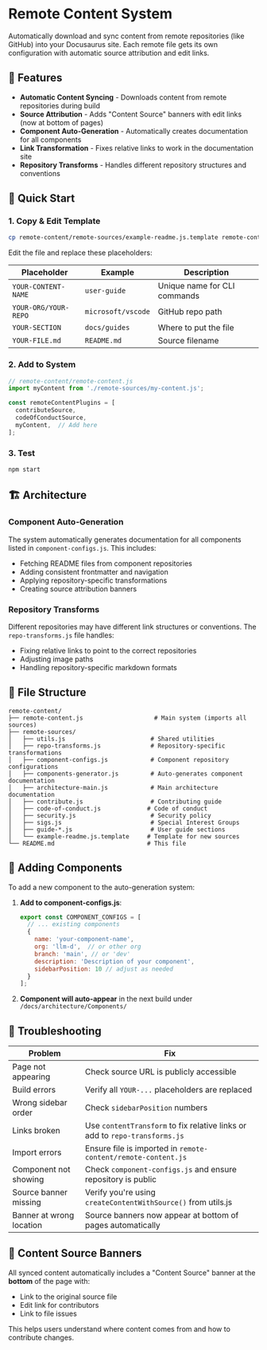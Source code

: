 # Remote Content System

Automatically download and sync content from remote repositories (like GitHub) into your Docusaurus site. Each remote file gets its own configuration with automatic source attribution and edit links.

## 🎯 Features

- **Automatic Content Syncing** - Downloads content from remote repositories during build
- **Source Attribution** - Adds "Content Source" banners with edit links (now at bottom of pages)
- **Component Auto-Generation** - Automatically creates documentation for all components
- **Link Transformation** - Fixes relative links to work in the documentation site
- **Repository Transforms** - Handles different repository structures and conventions

## 🚀 Quick Start

### 1. Copy & Edit Template
```bash
cp remote-content/remote-sources/example-readme.js.template remote-content/remote-sources/my-content.js
```
Edit the file and replace these placeholders:

| Placeholder | Example | Description |
|-------------|---------|-------------|
| `YOUR-CONTENT-NAME` | `user-guide` | Unique name for CLI commands |
| `YOUR-ORG/YOUR-REPO` | `microsoft/vscode` | GitHub repo path |
| `YOUR-SECTION` | `docs/guides` | Where to put the file |
| `YOUR-FILE.md` | `README.md` | Source filename |

### 2. Add to System
```javascript
// remote-content/remote-content.js
import myContent from './remote-sources/my-content.js';

const remoteContentPlugins = [
  contributeSource,
  codeOfConductSource,
  myContent,  // Add here
];
```

### 3. Test
```bash
npm start
```

## 🏗️ Architecture

### Component Auto-Generation

The system automatically generates documentation for all components listed in `component-configs.js`. This includes:
- Fetching README files from component repositories
- Adding consistent frontmatter and navigation
- Applying repository-specific transformations
- Creating source attribution banners

### Repository Transforms

Different repositories may have different link structures or conventions. The `repo-transforms.js` file handles:
- Fixing relative links to point to the correct repositories
- Adjusting image paths
- Handling repository-specific markdown formats

## 📁 File Structure

```
remote-content/
├── remote-content.js                    # Main system (imports all sources)
├── remote-sources/
│   ├── utils.js                        # Shared utilities
│   ├── repo-transforms.js              # Repository-specific transformations
│   ├── component-configs.js            # Component repository configurations
│   ├── components-generator.js         # Auto-generates component documentation
│   ├── architecture-main.js            # Main architecture documentation
│   ├── contribute.js                   # Contributing guide
│   ├── code-of-conduct.js             # Code of conduct
│   ├── security.js                     # Security policy
│   ├── sigs.js                         # Special Interest Groups
│   ├── guide-*.js                      # User guide sections
│   └── example-readme.js.template     # Template for new sources
└── README.md                          # This file
```

## 🔧 Adding Components

To add a new component to the auto-generation system:

1. **Add to component-configs.js**:
   ```javascript
   export const COMPONENT_CONFIGS = [
     // ... existing components
     {
       name: 'your-component-name',
       org: 'llm-d',  // or other org
       branch: 'main', // or 'dev'
       description: 'Description of your component',
       sidebarPosition: 10 // adjust as needed
     }
   ];
   ```

2. **Component will auto-appear** in the next build under `/docs/architecture/Components/`

## 🐛 Troubleshooting

| Problem | Fix |
|---------|-----|
| Page not appearing | Check source URL is publicly accessible |
| Build errors | Verify all `YOUR-...` placeholders are replaced |
| Wrong sidebar order | Check `sidebarPosition` numbers |
| Links broken | Use `contentTransform` to fix relative links or add to `repo-transforms.js` |
| Import errors | Ensure file is imported in `remote-content/remote-content.js` |
| Component not showing | Check `component-configs.js` and ensure repository is public |
| Source banner missing | Verify you're using `createContentWithSource()` from utils.js |
| Banner at wrong location | Source banners now appear at bottom of pages automatically |

## 📝 Content Source Banners

All synced content automatically includes a "Content Source" banner at the **bottom** of the page with:
- Link to the original source file
- Edit link for contributors
- Link to file issues

This helps users understand where content comes from and how to contribute changes. 